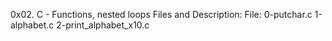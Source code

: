 0x02. C - Functions, nested loops
Files and Description:
File: 0-putchar.c
1-alphabet.c
2-print_alphabet_x10.c
